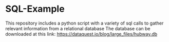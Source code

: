 # SQL-Example
This repository includes a python script with a variety of sql calls to gather relevant information from a relational database
The database can be downloaded at this link: https://dataquest.io/blog/large_files/hubway.db

